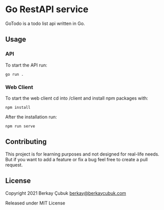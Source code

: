 # Go RestAPI service
GoTodo is a todo list api written in Go.

## Usage

### API
To start the API run:

`go run .`

### Web Client
To start the web client cd into /client and install npm packages with:

`npm install`

After the installation run:

`npm run serve`

## Contributing
This project is for learning purposes and not designed for real-life needs. But if you want to add a feature or fix a bug feel free to create a pull request.

## License
Copyright 2021 Berkay Çubuk berkay@berkaycubuk.com

Released under MIT License
